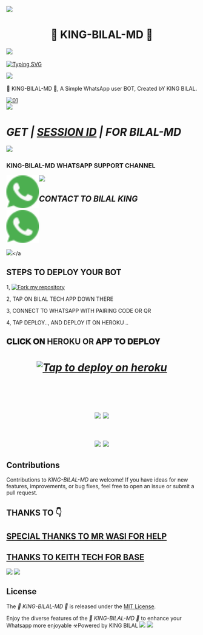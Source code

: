 <a><img src='https://i.imgur.com/LyHic3i.gif'/></a>
 <h1 align="center">👑 KING-BILAL-MD 👑</h1>
<a><img src='https://i.imgur.com/LyHic3i.gif'/></a>
      
[![Typing SVG](https://readme-typing-svg.herokuapp.com?font=Rockstar-ExtraBold&color=pink&lines=INTRODUCING+KING-BILAL-MD+THE+FASTEST+WHATSAPP+BOT)](https://git.io/typing-svg)

<a><img src='https://i.imgur.com/LyHic3i.gif'/></a>
 
<p align="center"> 👑 KING-BILAL-MD 👑, A Simple WhatsApp user BOT, Created bY KING BILAL.
</p>



  <a href="https://ibb.co/N6NMDtn"><img src="https://telegra.ph/file/466fd9320e8a158666c95.jpg" alt="01" border="0" /></a>                     
<a><img src='https://i.imgur.com/LyHic3i.gif'/></a>
 
 # *_GET | [SESSION ID](https://replit.com/@bilal99786bilal/KING-BILAL?v=1) | FOR BILAL-MD_*
  
  
<a><img src='https://i.imgur.com/LyHc3i.gif'/></a>

### KING-BILAL-MD WHATSAPP SUPPORT CHANNEL
<p align="centre">
  <a href="https://chat.whatsapp.com/Bjbecj0p5lAFIhCxKLoljs">
    <img align="left" alt="SIEGRIN | Whastapp" width="86px" src="https://raw.githubusercontent.com/PikaBotz/My_Personal_Space/main/Images/AnyaBot_pics/Anya_v2/Whatsapp.svg" />
  

   
   <a><img src='https://i.imgur.com/LyHic3i.gif'/></a>

## *_CONTACT TO BILAL KING_*

<p align="left">
  <a href="https://wa.me/+923078071982?text=ASSALAMUALAIKUM%20BILAL%20...%20YOUR%20BOT%20IS%20BEST">
    <img align="centre" alt="SIEGRIN | Whastapp" width="86px" src="https://raw.githubusercontent.com/PikaBotz/My_Personal_Space/main/Images/AnyaBot_pics/Anya_v2/Whatsapp.svg" />

   
 <a><img src='https://i.imgur.com/LyHic3i.gif'/></a

## STEPS TO DEPLOY YOUR BOT


1, <a href="https://github.com/Bilalking001/KING-BILAL-MD/fork"><img src="https://img.shields.io/badge/Fork%20My%20Repository-blue" alt="Fork my repository" width="300"></a>

2, TAP ON BILAL TECH APP DOWN THERE



3, CONNECT TO WHATSAPP WITH PAIRING CODE OR QR



4, TAP DEPLOY.., AND DEPLOY IT ON HEROKU ..

## 𝐂𝐋𝐈𝐂𝐊 𝐎𝐍 HEROKU OR 𝐀𝐏𝐏 𝐓𝐎 𝐃𝐄𝐏𝐋𝐎𝐘  
<h1 align="center">
 
 ***[![Tap to deploy on heroku](https://www.herokucdn.com/deploy/button.svg)](https://dashboard.heroku.com/new?button-url=https://github.com/keithkeizzah/ALPHA-MD1&template=https://github.com/Bilalking001/KING-BILAL-MD.git)***

<br>

<a><img src='https://i.imgur.com/LyHic3i.gif'/></a>
<a><img src='https://i.imgur.com/LyHic3i.gif'/></a>

 <h1 align="center">


<a><img src='https://i.imgur.com/LyHic3i.gif'/></a>
<a><img src='https://i.imgur.com/LyHic3i.gif'/></a>
   


## Contributions


Contributions to *KING-BILAL-MD* are welcome! If you have ideas for new features, improvements, or bug fixes, feel free to open an issue or submit a pull request.
## THANKS TO 👇
## [SPECIAL THANKS TO MR WASI FOR HELP](https://github.com/Itxxwasi)
## [THANKS TO KEITH TECH FOR BASE](https://github.com/keithkzah)

<a><img src='https://i.imgur.com/LyHic3i.gif'/></a>
<a><img src='https://i.imgur.com/LyHic3i.gif'/></a>

## License

The *👑 KING-BILAL-MD 👑* is released under the [MIT License](https://opensource.org/licenses/MIT).

Enjoy the diverse features of the *👑 KING-BILAL-MD 👑*  to enhance your Whatsapp more enjoyable
☣Powered by KING BILAL 
<a><img src='https://i.imgur.com/LyHic3i.gif'/></a>
<a><img src='https://i.imgur.com/LyHic3i.gif'/></a>

